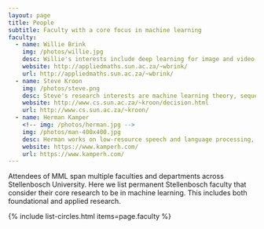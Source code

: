 ```yaml
---
layout: page
title: People
subtitle: Faculty with a core focus in machine learning
faculty:
  - name: Willie Brink
    img: /photos/willie.jpg
    desc: Willie's interests include deep learning for image and video analysis, the combination of vision and natural language, and visual knowledge modelling.
    website: http://appliedmaths.sun.ac.za/~wbrink/
    url: http://appliedmaths.sun.ac.za/~wbrink/
  - name: Steve Kroon
    img: /photos/steve.png
    desc: Steve's research interests are machine learning theory, sequential decision making, and search techniques.
    website: http://www.cs.sun.ac.za/~kroon/decision.html
    url: http://www.cs.sun.ac.za/~kroon/
  - name: Herman Kamper
    <!-- img: /photos/herman.jpg -->
    img: /photos/man-400x400.jpg
    desc: Herman works on low-resource speech and language processing, with some research in computer vision, robotics and communication.
    website: https://www.kamperh.com/
    url: https://www.kamperh.com/
---
```



Attendees of MML span multiple faculties and departments across Stellenbosch
University. Here we list permanent Stellenbosch faculty that consider their
core research to be in machine learning. This includes both foundational and
applied research.


{% include list-circles.html items=page.faculty %}

